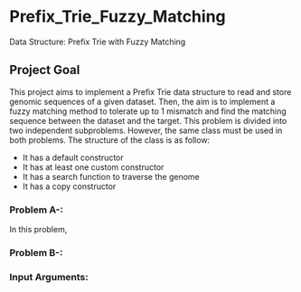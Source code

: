 # Prefix_Trie_Fuzzy_Matching
Data Structure: Prefix Trie with Fuzzy Matching


## Project Goal
This project aims to implement a Prefix Trie data structure to read and store genomic sequences of a given dataset. Then, the aim is to implement a fuzzy matching method to tolerate up to 1 mismatch and find the matching sequence between the dataset and the target. This problem is divided into two independent subproblems. However, the same class must be used in both problems. The structure of the class is as follow:

* It has a default constructor
* It has at least one custom constructor
* It has a search function to traverse the genome
* It has a copy constructor


### Problem A-:
In this problem, 


### Problem B-:


### Input Arguments: 
